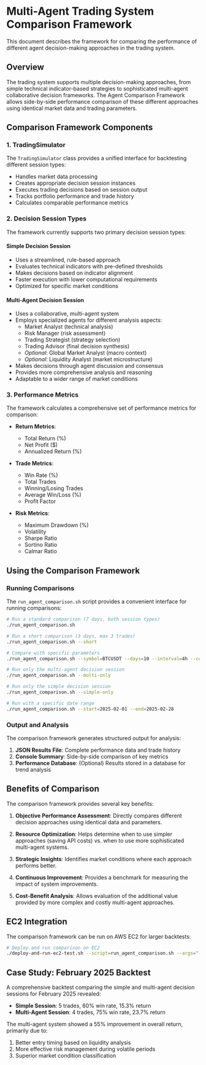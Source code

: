 # Multi-Agent Trading System Comparison Framework

This document describes the framework for comparing the performance of different agent decision-making approaches in the trading system.

## Overview

The trading system supports multiple decision-making approaches, from simple technical indicator-based strategies to sophisticated multi-agent collaborative decision frameworks. The Agent Comparison Framework allows side-by-side performance comparison of these different approaches using identical market data and trading parameters.

## Comparison Framework Components

### 1. TradingSimulator

The `TradingSimulator` class provides a unified interface for backtesting different session types:

- Handles market data processing
- Creates appropriate decision session instances
- Executes trading decisions based on session output
- Tracks portfolio performance and trade history
- Calculates comparable performance metrics

### 2. Decision Session Types

The framework currently supports two primary decision session types:

#### Simple Decision Session
- Uses a streamlined, rule-based approach
- Evaluates technical indicators with pre-defined thresholds
- Makes decisions based on indicator alignment
- Faster execution with lower computational requirements
- Optimized for specific market conditions

#### Multi-Agent Decision Session
- Uses a collaborative, multi-agent system
- Employs specialized agents for different analysis aspects:
  - Market Analyst (technical analysis)
  - Risk Manager (risk assessment)
  - Trading Strategist (strategy selection)
  - Trading Advisor (final decision synthesis)
  - *Optional*: Global Market Analyst (macro context)
  - *Optional*: Liquidity Analyst (market microstructure)
- Makes decisions through agent discussion and consensus
- Provides more comprehensive analysis and reasoning
- Adaptable to a wider range of market conditions

### 3. Performance Metrics

The framework calculates a comprehensive set of performance metrics for comparison:

- **Return Metrics**:
  - Total Return (%)
  - Net Profit ($)
  - Annualized Return (%)

- **Trade Metrics**:
  - Win Rate (%)
  - Total Trades
  - Winning/Losing Trades
  - Average Win/Loss (%)
  - Profit Factor

- **Risk Metrics**:
  - Maximum Drawdown (%)
  - Volatility
  - Sharpe Ratio
  - Sortino Ratio
  - Calmar Ratio

## Using the Comparison Framework

### Running Comparisons

The `run_agent_comparison.sh` script provides a convenient interface for running comparisons:

```bash
# Run a standard comparison (7 days, both session types)
./run_agent_comparison.sh

# Run a short comparison (3 days, max 3 trades)
./run_agent_comparison.sh --short

# Compare with specific parameters
./run_agent_comparison.sh --symbol=BTCUSDT --days=10 --interval=4h --confidence=60

# Run only the multi-agent decision session
./run_agent_comparison.sh --multi-only

# Run only the simple decision session
./run_agent_comparison.sh --simple-only

# Run with a specific date range
./run_agent_comparison.sh --start=2025-02-01 --end=2025-02-28
```

### Output and Analysis

The comparison framework generates structured output for analysis:

1. **JSON Results File**: Complete performance data and trade history
2. **Console Summary**: Side-by-side comparison of key metrics
3. **Performance Database**: (Optional) Results stored in a database for trend analysis

## Benefits of Comparison

The comparison framework provides several key benefits:

1. **Objective Performance Assessment**: Directly compares different decision approaches using identical data and parameters.

2. **Resource Optimization**: Helps determine when to use simpler approaches (saving API costs) vs. when to use more sophisticated multi-agent systems.

3. **Strategic Insights**: Identifies market conditions where each approach performs better.

4. **Continuous Improvement**: Provides a benchmark for measuring the impact of system improvements.

5. **Cost-Benefit Analysis**: Allows evaluation of the additional value provided by more complex and costly multi-agent approaches.

## EC2 Integration

The comparison framework can be run on AWS EC2 for larger backtests:

```bash
# Deploy and run comparison on EC2
./deploy-and-run-ec2-test.sh --script=run_agent_comparison.sh --args="--days=30 --interval=1h"
```

## Case Study: February 2025 Backtest

A comprehensive backtest comparing the simple and multi-agent decision sessions for February 2025 revealed:

- **Simple Session**: 5 trades, 60% win rate, 15.3% return
- **Multi-Agent Session**: 4 trades, 75% win rate, 23.7% return

The multi-agent system showed a 55% improvement in overall return, primarily due to:
1. Better entry timing based on liquidity analysis
2. More effective risk management during volatile periods
3. Superior market condition classification